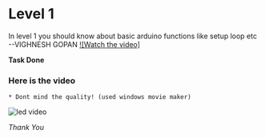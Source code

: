 
# Level 1

In level 1 you should know about basic arduino functions like setup loop etc 
--VIGHNESH GOPAN
[![Watch the video]](https://www.loom.com/share/6b507414e148412e9c109df5dfa3d684)


**Task Done**
### Here is the video 
    * Dont mind the quality! (used windows movie maker)


![led video](https://user-images.githubusercontent.com/79564956/188667672-d2c8e0d3-1a71-4023-9c83-f576e0f12366.gif)



*Thank You*
